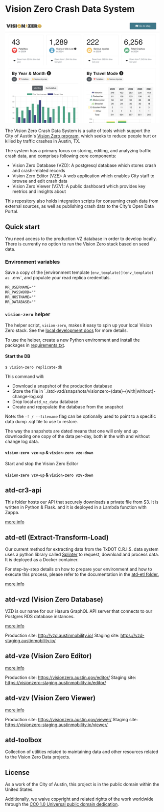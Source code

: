 # Vision Zero Crash Data System

![Vision Zero Viewer](docs/images/vzv.png)

The Vision Zero Crash Data System is a suite of tools which support the City of Austin's [Vision Zero program](https://www.austintexas.gov/department/vision-zero), which seeks to reduce people hurt or killed by traffic crashes in Austin, TX.

The system has a primary focus on storing, editing, and analyzing traffic crash data, and comprises following core components:

- Vision Zero Database (VZD): A postgresql database which stores crash and crash-related records
- Vision Zero Editor (VZE): A web application which enables City staff to browse and edit crash data
- Vision Zero Viewer (VZV): A public dashboard which provides key metrics and insights about

This repository also holds integration scripts for consuming crash data from external sources, as well as publishing crash data to the City's Open Data Portal.


## Quick start

You need access to the production VZ database in order to develop locally. There is currently no option to run the Vision Zero stack based on seed data.

### Environment variables

Save a copy of the [environment template (`env_template)](env_template) as `.env`, and populate your read replica credentials.

```shell
RR_USERNAME=""
RR_PASSWORD=""
RR_HOSTNAME=""
RR_DATABASE=""
```

### `vision-zero` helper

The helper script, `vision-zero`, makes it easy to spin up your local Vision Zero stack. See the [local development docs](docs/local_dev.md) for more details.

To use the helper, create a new Python environment and install the packages in [requirements.txt](requirements.txt).


#### Start the DB

```shell
$ vision-zero replicate-db
```

This command will:

- Download a snapshot of the production database
- Store the file in `./atd-vzd/snapshots/visionzero-{date}-{with|without}-change-log.sql
- Drop local `atd_vz_data` database
- Create and repopulate the database from the snapshot

Note: the `-f / --filename` flag can be optionally used to point to a specific data dump .sql file to use to restore.

The way the snapshots are dated means that one will only end up downloading
one copy of the data per-day, both in the with and without change log data.


#### `vision-zero vze-up` & `vision-zero vze-down`

Start and stop the Vision Zero Editor

#### `vision-zero vzv-up` & `vision-zero vzv-down`


## atd-cr3-api

This folder hosts our API that securely downloads a private file from S3. It is written in Python & Flask. and it is deployed in a Lambda function with Zappa.

[more info](./atd-cr3-api/README.md)

## atd-etl (Extract-Transform-Load)

Our current method for extracting data from the TxDOT C.R.I.S. data system uses a python library called [Splinter](https://splinter.readthedocs.io/en/latest/) to request, download and process data. It is deployed as a Docker container.

For step-by-step details on how to prepare your environment and how to execute this process, please refer to the documentation in the [atd-etl folder.](https://github.com/cityofaustin/atd-vz-data/tree/master/atd-etl)

[more info](./atd-etl/README.md)

## atd-vzd (Vision Zero Database)

VZD is our name for our Hasura GraphQL API server that connects to our Postgres RDS database instances.

[more info](./atd-vzd/README.md)

Production site: http://vzd.austinmobility.io/
Staging site: https://vzd-staging.austinmobility.io/

## atd-vze (Vision Zero Editor)

[more info](./atd-vze/README.md)

Production site: https://visionzero.austin.gov/editor/
Staging site: https://visionzero-staging.austinmobility.io/editor/

## atd-vzv (Vision Zero Viewer)

[more info](./atd-vzv/README.md)

Production site: https://visionzero.austin.gov/viewer/
Staging site: https://visionzero-staging.austinmobility.io/viewer/

## atd-toolbox

Collection of utilities related to maintaining data and other resources related to the Vision Zero Data projects.

## License

As a work of the City of Austin, this project is in the public domain within the United States.

Additionally, we waive copyright and related rights of the work worldwide through the [CC0 1.0 Universal public domain dedication](https://creativecommons.org/publicdomain/zero/1.0/).

